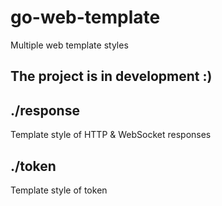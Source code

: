 # go-web-template
Multiple web template styles

## The project is in development :)

## ./response
Template style of HTTP & WebSocket responses

## ./token
Template style of token

